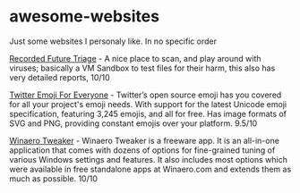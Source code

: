 # awesome-websites
Just some websites I personaly like. In no specific order

[Recorded Future Triage](https://tria.ge) - A nice place to scan, and play around with viruses; basically a VM Sandbox to test files for their harm, this also has very detailed reports, 10/10

[Twitter Emoji For Everyone](https://twemoji.twitter.com/) - Twitter’s open source emoji has you covered for all your project's emoji needs. With support for the latest Unicode emoji specification, featuring 3,245 emojis, and all for free. Has image formats of SVG and PNG, providing constant emojis over your platform. 9.5/10

[Winaero Tweaker](https://winaerotweaker.com/) - Winaero Tweaker is a freeware app. It is an all-in-one application that comes with dozens of options for fine-grained tuning of various Windows settings and features. It also includes most options which were available in free standalone apps at Winaero.com and extends them as much as possible. 10/10
